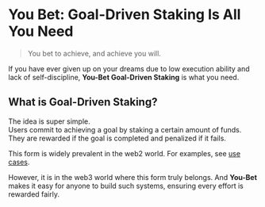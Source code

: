 # You Bet: Goal-Driven Staking Is All You Need

> You bet to achieve, and achieve you will.

If you have ever given up on your dreams due to low execution ability and lack of self-discipline, **You-Bet Goal-Driven Staking** is what you need.

## What is Goal-Driven Staking?

The idea is super simple.  
Users commit to achieving a goal by staking a certain amount of funds. They are rewarded if the goal is completed and penalized if it fails.

This form is widely prevalent in the web2 world. For examples, see [use cases](use-cases).

However, it is in the web3 world where this form truly belongs. And **You-Bet** makes it easy for anyone to build such systems, ensuring every effort is rewarded fairly.
